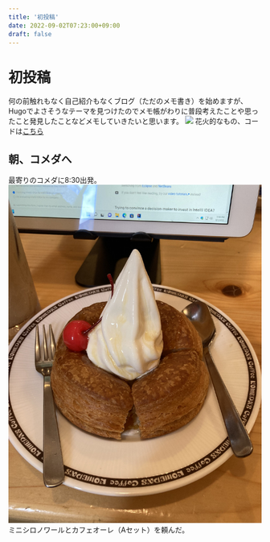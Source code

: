 ```yaml
---
title: '初投稿'
date: 2022-09-02T07:23:00+09:00
draft: false
---
```


# 初投稿
何の前触れもなく自己紹介もなくブログ（ただのメモ書き）を始めますが、Hugoでよさそうなテーマを見つけたのでメモ帳がわりに普段考えたことや思ったこと発見したことなどメモしていきたいと思います。
![](https://user-images.githubusercontent.com/2605401/187252583-63ef83f4-99c1-4eaf-a5b8-3b5ac1439860.gif)
花火的なもの、コードは[こちら](https://github.com/kenjinote/Fireworks "コードへ移動")

## 朝、コメダへ
最寄りのコメダに8:30出発。
![](/images/komeda.jpeg)
ミニシロノワールとカフェオーレ（Aセット）を頼んだ。

